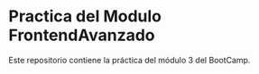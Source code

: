 # Practica del Modulo FrontendAvanzado

Este repositorio contiene la práctica del módulo 3 del BootCamp.
